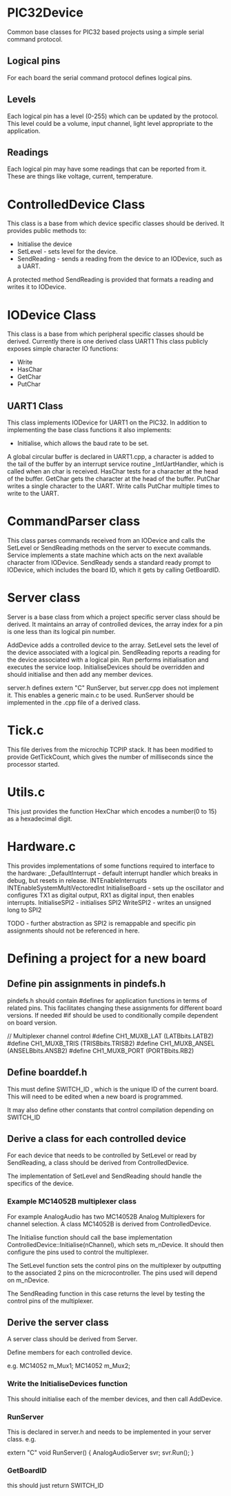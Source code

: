 # PIC32Device
Common base classes for PIC32 based projects using a simple serial command protocol.

## Logical pins
For each board the serial command protocol defines logical pins.

## Levels
Each logical pin has a level (0-255) which can be updated by the protocol.
This level could be a volume, input channel, light level appropriate to the application.

## Readings
Each logical pin may have some readings that can be reported from it.
These are things like voltage, current, temperature.

# ControlledDevice Class

This class is a base from which device specific classes should be derived.
It provides public methods to:
- Initialise the device
- SetLevel - sets level for the device.
- SendReading - sends a reading from the device to an IODevice, such as a UART.

A protected method SendReading is provided that formats a reading and writes it to IODevice.

# IODevice Class

This class is a base from which peripheral specific classes should be derived.
Currently there is one derived class UART1
This class publicly exposes simple character IO functions:
- Write
- HasChar
- GetChar
- PutChar

## UART1 Class

This class implements IODevice for UART1 on the PIC32.
In addition to implementing the base class functions it also implements:
- Initialise, which allows the baud rate to be set. 

A global circular buffer is declared in UART1.cpp, a character is added to the tail of the buffer by an interrupt service routine _IntUartHandler, which is called when an char is received. 
HasChar tests for a character at the head of the buffer.
GetChar gets the character at the head of the buffer.
PutChar writes a single character to the UART.
Write calls PutChar multiple times to write to the UART.

# CommandParser class

This class parses commands received from an IODevice and calls the SetLevel or SendReading methods on the server to execute commands.
Service implements a state machine which acts on the next available character from IODevice.
SendReady sends a standard ready prompt to IODevice, which includes the board ID, which it gets by calling GetBoardID.

# Server class

Server is a base class from which a project specific server class should be derived.
It maintains an array of controlled devices, the array index for a pin is one less than its logical pin number.

AddDevice adds a controlled device to the array.
SetLevel sets the level of the device associated with a logical pin.
SendReading reports a reading for the device associated with a logical pin.
Run performs initialisation and executes the service loop.
InitialiseDevices should be overridden and should initialise and then add any member devices.

server.h defines extern "C" RunServer, but server.cpp does not implement it. This enables a generic main.c to be used. 
RunServer should be implemented in the .cpp file of a derived class.

# Tick.c
This file derives from the microchip TCPIP stack.
It has been modified to provide GetTickCount, which gives the number of milliseconds since the processor started.

# Utils.c
This just provides the function HexChar which encodes a number(0 to 15) as a hexadecimal digit.

# Hardware.c
This provides implementations of some functions required to interface to the hardware:
_DefaultInterrupt - default interrupt handler which breaks in debug, but resets in release.
INTEnableInterrupts
INTEnableSystemMultiVectoredInt
InitialiseBoard - sets up the oscillator and configures TX1 as digital output, RX1 as digital input, then enables interrupts.
InitialiseSPI2 - initialises SPI2
WriteSPI2 - writes an unsigned long to SPI2

TODO - further abstraction as SPI2 is remappable and specific pin assignments should not be referenced in here.

# Defining a project for a new board

## Define pin assignments in pindefs.h

pindefs.h should contain #defines for application functions in terms of related pins.
This facilitates changing these assignments for different board versions.
If needed #if should be used to conditionally compile dependent on board version.

// Multiplexer channel control
#define CH1_MUXB_LAT     (LATBbits.LATB2)
#define CH1_MUXB_TRIS    (TRISBbits.TRISB2)
#define CH1_MUXB_ANSEL   (ANSELBbits.ANSB2)
#define CH1_MUXB_PORT    (PORTBbits.RB2)

## Define boarddef.h

This must define SWITCH_ID , which is the unique ID of the current board. This will need to be edited when a new board is programmed.

It may also define other constants that control compilation depending on SWITCH_ID

## Derive a class for each controlled device
For each device that needs to be controlled by SetLevel or read by SendReading, a class should be derived from ControlledDevice.

The implementation of SetLevel and SendReading should handle the specifics of the device.

### Example MC14052B multiplexer class
For example AnalogAudio has two MC14052B Analog Multiplexers for channel selection. 
A class MC14052B is derived from ControlledDevice.

The Initialise function should call the base implementation ControlledDevice::Initialise(nChannel), which sets m_nDevice.
It should then configure the pins used to control the multiplexer.

The SetLevel function sets the control pins on the multiplexer by outputting to the associated 2 pins on the microcontroller. The pins used will depend on m_nDevice.

The SendReading function in this case returns the level by testing the control pins of the multiplexer.

## Derive the server class
A server class should be derived from Server.

Define members for each controlled device.

e.g.
    MC14052 m_Mux1;
    MC14052 m_Mux2;
    
### Write the InitialiseDevices function
This should initialise each of the member devices, and then call AddDevice.

### RunServer
This is declared in server.h and needs to be implemented in your server class.
e.g.

extern "C" void RunServer()
{
    AnalogAudioServer svr;
    svr.Run();
}

### GetBoardID

this should just return SWITCH_ID
